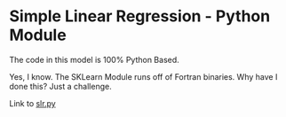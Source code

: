 # Simple Linear Regression - Python Module

The code in this model is 100% Python Based.

Yes, I know. The SKLearn Module runs off of Fortran binaries. Why have I done this? Just a challenge.

Link to [slr.py](https://github.com/kevinbolger/python/blob/master/dataAlgorithms/slr.py)